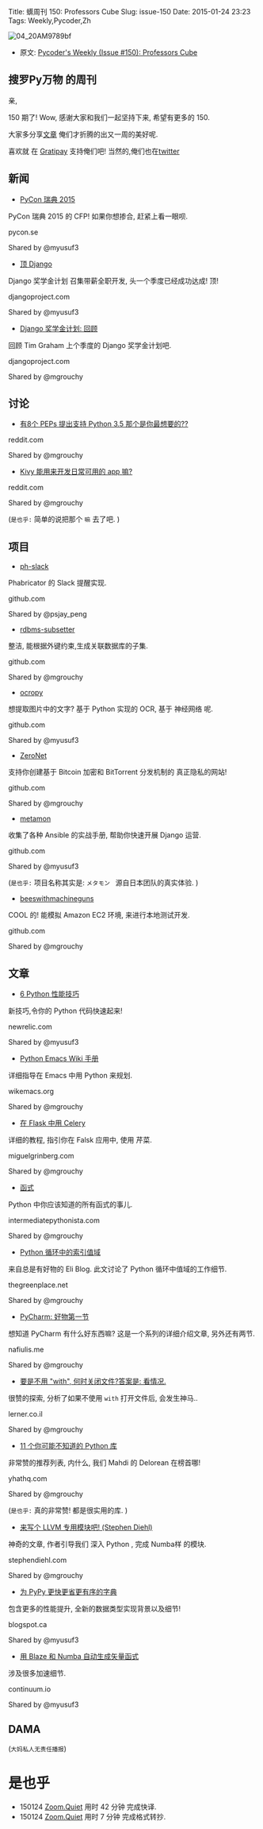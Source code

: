 Title: 蠎周刊 150: Professors Cube
Slug: issue-150
Date: 2015-01-24 23:23
Tags: Weekly,Pycoder,Zh 

![04_20AM9789bf](https://gallery.mailchimp.com/9735795484d2e4c204da82a29/images/Image_202014_01_22_20at_2010.45.04_20AM9789bf.png)


- 原文: [Pycoder's Weekly (Issue #150): Professors Cube](http://us4.campaign-archive1.com/?u=9735795484d2e4c204da82a29&id=353147b5f3&e=889f3f6a05)


##  搜罗Py万物 的周刊

亲,

150 期了! Wow, 
感谢大家和我们一起坚持下来,
希望有更多的 150.

大家多分享[文章](http://pycoders.com/submissions/) 
俺们才折腾的出又一周的美好呢.

喜欢就
在 [Gratipay](https://www.gratipay.com/PycodersWeekly)
支持俺们吧!
当然的,俺们也在[twitter](http://www.twitter.com/pycoders)



## 新闻


- [PyCon 瑞典 2015](http://www.pycon.se/)

PyCon 瑞典 2015 的 CFP! 
如果你想掺合, 赶紧上看一眼呗.

pycon.se

Shared by @myusuf3
 

- [顶 Django](https://www.djangoproject.com/fundraising/)

Django 奖学金计划 
召集带薪全职开发,
头一个季度已经成功达成!
顶!

djangoproject.com

Shared by @myusuf3
 

- [Django 奖学金计划: 回顾](https://www.djangoproject.com/weblog/2015/jan/21/django-fellowship-retrospective/)

回顾 
Tim Graham
上个季度的 Django 奖学金计划吧.


djangoproject.com

Shared by @mgrouchy

## 讨论

- [有8个 PEPs 提出支持 Python 3.5 那个是你最想要的??](http://www.reddit.com/r/Python/comments/2synry/so_8_peps_are_currently_being_proposed_for_python/)

reddit.com

Shared by @mgrouchy
 

- [Kivy 能用来开发日常可用的 app 嘛?](http://www.reddit.com/r/Python/comments/2t9vyj/is_kivy_a_viable_option_for_a_standard_everyday/)

reddit.com

Shared by @mgrouchy

(`是也乎:`
简单的说把那个 `嘛` 去了吧.
)

## 项目

- [ph-slack](https://github.com/psjay/ph-slack)

Phabricator 的 Slack 提醒实现.

github.com

Shared by @psjay_peng
 

- [rdbms-subsetter](https://github.com/18F/rdbms-subsetter)

整洁,
能根据外键约束,生成关联数据库的子集.

github.com

Shared by @mgrouchy
 

- [ocropy](https://github.com/tmbdev/ocropy)

想提取图片中的文字?
基于 Python 实现的 OCR,
基于 神经网络 呢.

github.com

Shared by @myusuf3
 

- [ZeroNet](https://github.com/HelloZeroNet/ZeroNet)

支持你创建基于 Bitcoin 加密和 BitTorrent 分发机制的
真正隐私的网站!

github.com

Shared by @mgrouchy
 

- [metamon](https://github.com/tryolabs/metamon)


收集了各种 Ansible 的实战手册,
帮助你快速开展 Django 运营.

github.com

Shared by @myusuf3
 
(`是也乎:`
项目名称其实是: `メタモン `
源自日本团队的真实体验.
)

- [beeswithmachineguns](https://github.com/newsapps/beeswithmachineguns)

COOL 的!
能模拟 Amazon EC2 环境,
来进行本地测试开发.

github.com

Shared by @mgrouchy
 


## 文章

- [6 Python 性能技巧](http://blog.newrelic.com/2015/01/21/python-performance-tips/)


新技巧,令你的 Python 代码快速起来!

newrelic.com

Shared by @myusuf3
 

- [Python Emacs Wiki 手册](http://wikemacs.org/wiki/Python#Default_modes)

详细指导在 Emacs 中用 Python 来规划.

wikemacs.org

Shared by @mgrouchy
 

- [在 Flask 中用 Celery](http://blog.miguelgrinberg.com/post/using-celery-with-flask)


详细的教程,
指引你在 Falsk 应用中,
使用 芹菜.

miguelgrinberg.com

Shared by @mgrouchy
 

- [函式](http://intermediatepythonista.com/the-function)


Python 中你应该知道的所有函式的事儿.

intermediatepythonista.com

Shared by @mgrouchy
 

- [Python 循环中的索引值域](http://eli.thegreenplace.net/2015/the-scope-of-index-variables-in-pythons-for-loops/)


来自总是有好物的 Eli Blog.
此文讨论了 Python 循环中值域的工作细节.

thegreenplace.net

Shared by @mgrouchy
 

- [PyCharm: 好物第一节](http://nafiulis.me/pycharm-the-good-parts-i.html)

想知道 PyCharm 有什么好东西嘛?
这是一个系列的详细介绍文章,
另外还有两节.

nafiulis.me

Shared by @mgrouchy
 

- [要是不用 "with", 何时关闭文件?答案是: 看情况.](http://blog.lerner.co.il/dont-use-python-close-files-answer-depends/)


很赞的探索,
分析了如果不使用 `with`
打开文件后,
会发生神马..

lerner.co.il

Shared by @mgrouchy
 

- [11 个你可能不知道的 Python 库](http://blog.yhathq.com/posts/11-python-libraries-you-might-not-know.html)


非常赞的推荐列表,
内什么, 我们 Mahdi 的 Delorean 在榜首哪!

yhathq.com

Shared by @mgrouchy

(`是也乎:`
真的非常赞!
都是很实用的库.
)

- [来写个 LLVM 专用模块吧! (Stephen Diehl)](http://dev.stephendiehl.com/numpile/)


神奇的文章,
作者引导我们
深入 Python ,
完成 Numba样 的模块.



stephendiehl.com

Shared by @mgrouchy
 

- [为 PyPy 更快更省更有序的字典](http://morepypy.blogspot.ca/2015/01/faster-more-memory-efficient-and-more.html)

包含更多的性能提升,
全新的数据类型实现背景以及细节!

blogspot.ca

Shared by @myusuf3
 

- [用 Blaze 和 Numba 自动生成矢量函式](http://continuum.io/blog/blaze-and-numba)

涉及很多加速细节.

continuum.io

Shared by @myusuf3


## DAMA
(`大妈私人无责任播报`)


# 是也乎

- 150124 [Zoom.Quiet](http://zoomquiet.org/) 用时 42 分钟 完成快译.
- 150124 [Zoom.Quiet](http://zoomquiet.org/) 用时 7 分钟 完成格式转抄.

    
 
